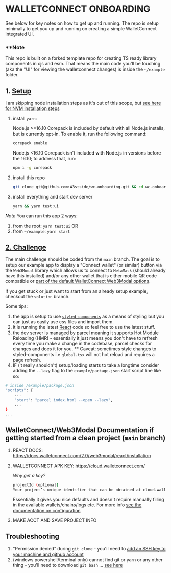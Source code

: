 # WALLETCONNECT ONBOARDING

See below for key notes on how to get up and running. The repo is setup minimally to get you up and running on creating a simple WalletConnect integrated UI.

### **Note
This repo is built on a forked template repo for creating TS ready library components in cjs and esm.
That means the main code you'll be touching (aka the "UI" for viewing the walletconnect changes) is inside the `~/example` folder.

## 1. <u>Setup</u>

I am skipping node installation steps as it's out of this scope, but [see here for NVM installation steps](https://heynode.com/tutorial/install-nodejs-locally-nvm/)

1. install `yarn`:
    
    Node.js >=16.10
    Corepack is included by default with all Node.js installs, but is currently opt-in. To enable it, run the following command:

    ```bash
    corepack enable
    ```
    
    Node.js <16.10
    Corepack isn't included with Node.js in versions before the 16.10; to address that, run:
    ```bash
    npm i -g corepack
    ```

2. install this repo
    ```bash
    git clone git@github.com:W3stside/wc-onboarding.git && cd wc-onboarding
    ```

3. install everything and start dev server
    ```bash
    yarn && yarn test:ui
    ```

*Note* You can run this app 2 ways:
1. from the root: `yarn test:ui`
OR
2. from `~/example`: `yarn start`

## <u>2. Challenge</u>

The main challenge should be coded from the `main` branch. The goal is to setup our example app to display a "Connect wallet" (or similar) button via the `Web3Modal` library which allows us to connect to `MetaMask` (should already have this installed) and/or any other wallet that is either mobile QR code compatible or [part of the default WalletConnect Web3Modal options](https://explorer.walletconnect.com/).

If you get stuck or just want to start from an already setup example, checkout the `solution` branch.

Some tips:
1. the app is setup to use [`styled-components`](https://styled-components.com/docs) as a means of styling but you can just as easily use css files and import them.
2. it is running the latest [React](https://reactjs.org/) code so feel free to use the latest stuff.
3. the dev server is managed by parcel meaning it supports Hot Module Reloading (HMR) - essentially it just means you don't have to refresh every time you make a change in the codebase, parcel checks for changes and does it for you.
** Caveat: sometimes style changes to styled-components i.e `global.tsx` will not hot reload and requires a page refresh.
4. IF (it really shouldn't) setup/loading starts to take a longtime consider adding the `--lazy` flag to the `example/package.json` start script line like so:
```bash
# inside /example/package.json
"scripts": {
    ...
    "start": "parcel index.html --open --lazy",
    ...
}
...
```

## WalletConnect/Web3Modal Documentation if getting started from a clean project (`main` branch)
1. REACT DOCS: https://docs.walletconnect.com/2.0/web3modal/react/installation
2. WALLETCONNECT APK KEY: https://cloud.walletconnect.com/
    
    _Why get a key?_

    ```bash
    projectId (optional)
    Your project’s unique identifier that can be obtained at cloud.walletconnect.com. Providing this enables the following functionalities within Web3Modal: wallet and chain logos, optional walletconnect rpc, support for all wallets from explorer.walletconnect.com. Defaults to undefined
    ```

    Essentially it gives you nice defaults and doesn't require manually filling in the available wallets/chains/logs etc. For more info [see the documentation on configuration](https://docs.walletconnect.com/2.0/web3modal/configuration)

3. MAKE ACCT AND SAVE PROJECT INFO

## Troubleshooting
1. "Permission denied" during `git clone` - you'll need to [add an SSH key to your machine and github account](https://docs.github.com/en/authentication/connecting-to-github-with-ssh/adding-a-new-ssh-key-to-your-github-account)
2. (windows powershell/terminal only) cannot find git or yarn or any other thing - you'll need to download `git bash` ... [see here](https://git-scm.com/downloads)
